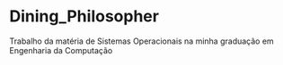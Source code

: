 # Dining_Philosopher
Trabalho da matéria de Sistemas Operacionais na minha graduação em Engenharia da Computação
